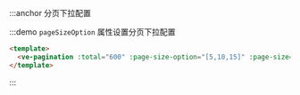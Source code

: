 :::anchor 分页下拉配置

:::demo `pageSizeOption` 属性设置分页下拉配置

```html
<template>
  <ve-pagination :total="600" :page-size-option="[5,10,15]" :page-size="5" />
</template>
```

:::